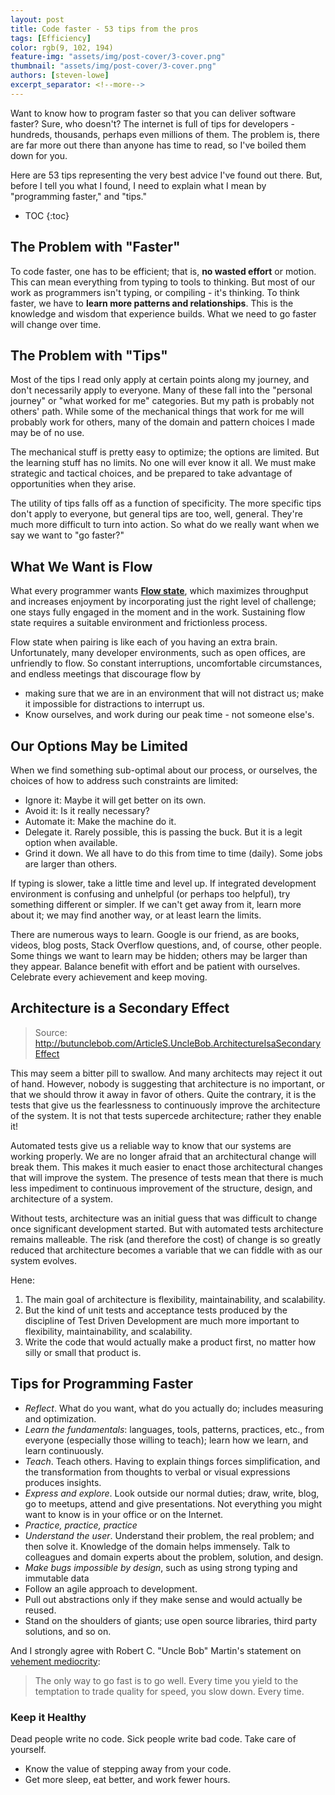 ```yaml
---
layout: post
title: Code faster - 53 tips from the pros
tags: [Efficiency]
color: rgb(9, 102, 194)
feature-img: "assets/img/post-cover/3-cover.png"
thumbnail: "assets/img/post-cover/3-cover.png"
authors: [steven-lowe]
excerpt_separator: <!--more-->
---
```


Want to know how to program faster so that you can deliver software faster? Sure, who doesn't? The internet is full of 
tips  for developers - hundreds, thousands, perhaps even millions of them. The problem is, there are far more out there 
than anyone has time to read, so I've boiled them down for you.

Here are 53 tips representing the very best advice I've found out there. But, before I tell you what I found, I need to 
explain what I mean by "programming faster," and "tips."

<!--more-->

* TOC
{:toc}

The Problem with "Faster"
-------------------------

To code faster, one has to be efficient; that is, **no wasted effort** or motion. This can mean everything from typing
to tools to thinking. But most of our work as programmers isn't typing, or compiling - it's thinking. To think faster,
we have to **learn more patterns and relationships**. This is the knowledge and wisdom that experience builds. What we 
need to go faster will change over time.

The Problem with "Tips"
-----------------------

Most of the tips I read only apply at certain points along my journey, and don't necessarily apply to everyone. Many of 
these fall into the "personal journey" or "what worked for me" categories. But my path is probably not others' path. 
While some of the mechanical things that work for me will probably work for others, many of the domain and pattern 
choices I made may be of no use.

The mechanical stuff is pretty easy to optimize; the options are limited. But the learning stuff has no limits. No one 
will ever know it all. We must make strategic and tactical choices, and be prepared to take advantage of opportunities 
when they arise.

The utility of tips falls off as a function of specificity. The more specific tips don't apply to everyone, but general 
tips are too, well, general. They're much more difficult to turn into action. So what do we really want when we say we 
want to "go faster?"

What We Want is Flow
--------------------

What every programmer wants [**Flow state**](https://en.wikipedia.org/wiki/Flow_(psychology)#History), which maximizes 
throughput and increases enjoyment by incorporating just the right level of challenge; one stays fully engaged in the 
moment and in the work. Sustaining flow state requires a suitable environment and frictionless process.

Flow state when pairing is like each of you having an extra brain. Unfortunately, many developer environments, such as 
open offices, are unfriendly to flow. So constant interruptions, uncomfortable circumstances, and endless meetings 
that discourage flow by

- making sure that we are in an environment that will not distract us; make it impossible for distractions to interrupt 
  us.
- Know ourselves, and work during our peak time - not someone else's.

Our Options May be Limited
--------------------------

When we find something sub-optimal about our process, or ourselves, the choices of how to address such constraints are 
limited:

- Ignore it:  Maybe it will get better on its own.
- Avoid it: Is it really necessary?
- Automate it: Make the machine do it.
- Delegate it. Rarely possible, this is passing the buck. But it is a legit option when available.
- Grind it down. We all have to do this from time to time (daily). Some jobs are larger than others.

If typing is slower, take a little time and level up. If integrated development environment is confusing and unhelpful 
(or perhaps too helpful), try something different or simpler. If we can't get away from it, learn more about it; we may 
find another way, or at least learn the limits.

There are numerous ways to learn. Google is our friend, as are books, videos, blog posts, Stack Overflow questions, and, 
of course, other people. Some things we want to learn may be hidden; others may be larger than they appear. Balance 
benefit with effort and be patient with ourselves. Celebrate every achievement and keep moving.

Architecture is a Secondary Effect
----------------------------------

> Source: http://butunclebob.com/ArticleS.UncleBob.ArchitectureIsaSecondaryEffect

This may seem a bitter pill to swallow. And many architects may reject it out of hand. However, nobody is suggesting 
that architecture is no important, or that we should throw it away in favor of others. Quite the contrary, it is the 
tests that give us the fearlessness to continuously improve the architecture of the system. It is not that tests 
supercede architecture; rather they enable it!

Automated tests give us a reliable way to know that our systems are working properly. We are no longer afraid that an 
architectural change will break them. This makes it much easier to enact those architectural changes that will improve 
the system. The presence of tests mean that there is much less impediment to continuous improvement of the structure, 
design, and architecture of a system.

Without tests, architecture was an initial guess that was difficult to change once significant development started. But 
with automated tests architecture remains malleable. The risk (and therefore the cost) of change is so greatly reduced 
that architecture becomes a variable that we can fiddle with as our system evolves.

Hene:

1. The main goal of architecture is flexibility, maintainability, and scalability.
2. But the kind of unit tests and acceptance tests produced by the discipline of Test Driven Development are much more 
   important to flexibility, maintainability, and scalability.
3. Write the code that would actually make a product first, no matter how silly or small that product is.

Tips for Programming Faster
---------------------------

- _Reflect_. What do you want, what do you actually do; includes measuring and optimization.
- _Learn the fundamentals_: languages, tools, patterns, practices, etc., from everyone (especially those willing to 
  teach); learn how we learn, and learn continuously.
- _Teach_. Teach others. Having to explain things forces simplification, and the transformation from thoughts to verbal 
  or visual expressions produces insights.
- _Express and explore_. Look outside our normal duties; draw, write, blog, go to meetups, attend and give
  presentations. Not everything you might want to know is in your office or on the Internet.
- _Practice, practice, practice_
- _Understand the user_. Understand their problem, the real problem; and then solve it. Knowledge of the domain helps 
  immensely. Talk to colleagues and domain experts about the problem, solution, and design.
- _Make bugs impossible by design_, such as using strong typing and immutable data
- Follow an agile approach to development.
- Pull out abstractions only if they make sense and would actually be reused.
- Stand on the shoulders of giants; use open source libraries, third party solutions, and so on.

And I strongly agree with Robert C. "Uncle Bob" Martin's statement on
[vehement mediocrity](http://butunclebob.com/ArticleS.UncleBob.VehementMediocrity):

> The only way to go fast is to go well. Every time you yield to the temptation to trade quality for speed, you slow 
> down. Every time.

### Keep it Healthy

Dead people write no code. Sick people write bad code. Take care of yourself.

- Know the value of stepping away from your code.
- Get more sleep, eat better, and work fewer hours.

